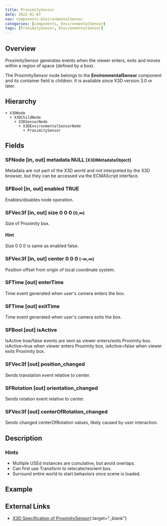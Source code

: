 ```yaml
---
title: ProximitySensor
date: 2022-01-07
nav: components-EnvironmentalSensor
categories: [components, EnvironmentalSensor]
tags: [ProximitySensor, EnvironmentalSensor]
---
```

<style>
.post h3 {
  word-spacing: 0.2em;
}
</style>

## Overview

ProximitySensor generates events when the viewer enters, exits and moves within a region of space (defined by a box).

The ProximitySensor node belongs to the **EnvironmentalSensor** component and its container field is *children.* It is available since X3D version 3.0 or later.

## Hierarchy

```
+ X3DNode
  + X3DChildNode
    + X3DSensorNode
      + X3DEnvironmentalSensorNode
        + ProximitySensor
```

## Fields

### SFNode [in, out] **metadata** NULL <small>[X3DMetadataObject]</small>

Metadata are not part of the X3D world and not interpreted by the X3D browser, but they can be accessed via the ECMAScript interface.

### SFBool [in, out] **enabled** TRUE

Enables/disables node operation.

### SFVec3f [in, out] **size** 0 0 0 <small>[0,∞)</small>

Size of Proximity box.

#### Hint

Size 0 0 0 is same as enabled false.

### SFVec3f [in, out] **center** 0 0 0 <small>(-∞,∞)</small>

Position offset from origin of local coordinate system.

### SFTime [out] **enterTime**

Time event generated when user's camera enters the box.

### SFTime [out] **exitTime**

Time event generated when user's camera exits the box.

### SFBool [out] **isActive**

IsActive true/false events are sent as viewer enters/exits Proximity box. isActive=true when viewer enters Proximity box, isActive=false when viewer exits Proximity box.

### SFVec3f [out] **position_changed**

Sends translation event relative to center.

### SFRotation [out] **orientation_changed**

Sends rotation event relative to center.

### SFVec3f [out] **centerOfRotation_changed**

Sends changed centerOfRotation values, likely caused by user interaction.

## Description

### Hints

- Multiple USEd instances are cumulative, but avoid overlaps.
- Can first use Transform to relocate/reorient box.
- Surround entire world to start behaviors once scene is loaded.

## Example

<x3d-canvas src="https://create3000.github.io/media/examples/EnvironmentalSensor/ProximitySensor/ProximitySensor.x3d"></x3d-canvas>

## External Links

- [X3D Specification of ProximitySensor](https://www.web3d.org/documents/specifications/19775-1/V4.0/Part01/components/environmentalSensor.html#ProximitySensor){:target="_blank"}
